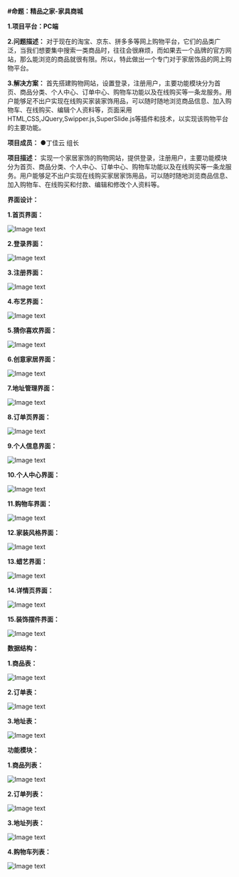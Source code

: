 **#命题：精品之家-家具商城**

**1.项目平台：PC端**

**2.问题描述：**
对于现在的淘宝、京东、拼多多等网上购物平台，它们的品类广泛，当我们想要集中搜索一类商品时，往往会很麻烦，而如果去一个品牌的官方网站，那么能浏览的商品就很有限。所以，特此做出一个专门对于家居饰品的网上购物平台。

**3.解决方案：**
首先搭建购物网站，设置登录，注册用户，主要功能模块分为首页、商品分类、个人中心、订单中心、购物车功能以及在线购买等一条龙服务。用户能够足不出户实现在线购买家装家饰用品，可以随时随地浏览商品信息、加入购物车、在线购买、编辑个人资料等，页面采用HTML,CSS,JQuery,Swipper.js,SuperSlide.js等插件和技术，以实现该购物平台的主要功能。

**项目成员：**
   ●丁佳云  组长

**项目描述：**
实现一个家居家饰的购物网站，提供登录，注册用户，主要功能模块分为首页、商品分类、个人中心、订单中心、购物车功能以及在线购买等一条龙服务。用户能够足不出户实现在线购买家居家饰用品，可以随时随地浏览商品信息、加入购物车、在线购买和付款、编辑和修改个人资料等。

**界面设计：**

**1.首页界面：**

![Image text](image/首页.png)

**2.登录界面：**

![Image text](image/登录.png)

**3.注册界面：**

![Image text](image/注册.png)

**4.布艺界面：**

![Image text](image/布艺.png)

**5.猜你喜欢界面：**

![Image text](image/猜你喜欢.png)

**6.创意家居界面：**

![Image text](image/创意.png)

**7.地址管理界面：**

![Image text](image/地址管理.png)

**8.订单页界面：**

![Image text](image/订单页.png)

**9.个人信息界面：**

![Image text](image/个人信息.png)

**10.个人中心界面：**

![Image text](image/首页.png)

**11.购物车界面：**

![Image text](image/购物车.png)

**12.家装风格界面：**

![Image text](image/家装风格.png)

**13.蜡艺界面：**

![Image text](image/蜡艺.png)

**14.详情页界面：**

![Image text](image/详情页.png)

**15.装饰摆件界面：**

![Image text](image/装饰摆件.png)

**数据结构：**

**1.商品表：**

![Image text](image/表1.png)

**2.订单表：**

![Image text](image/表2.png)

**3.地址表：**

![Image text](image/表3.png)

**功能模块：**

**1.商品列表：**

![Image text](image/商品列表.png)

**2.订单列表：**

![Image text](image/我的订单.png)

**3.地址列表：**

![Image text](image/地址管理.png)

**4.购物车列表：**

![Image text](image/购物车.png)
